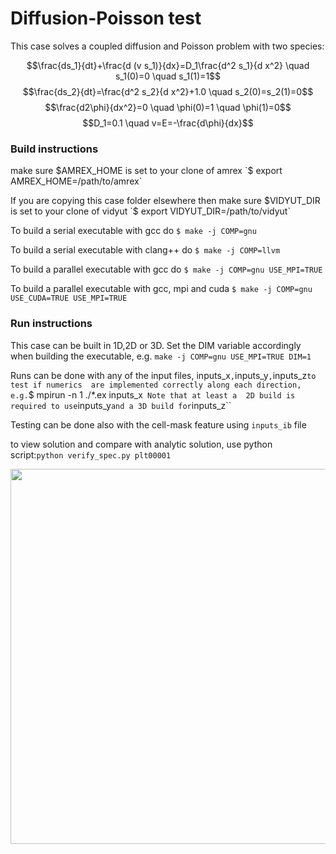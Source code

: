 # Diffusion-Poisson test

This case solves a coupled diffusion and Poisson problem 
with two species:


$$\frac{ds_1}{dt}+\frac{d (v s_1)}{dx}=D_1\frac{d^2 s_1}{d x^2} \quad s_1(0)=0 \quad s_1(1)=1$$
$$\frac{ds_2}{dt}=\frac{d^2 s_2}{d x^2}+1.0 \quad s_2(0)=s_2(1)=0$$
$$\frac{d2\phi}{dx^2}=0 \quad \phi(0)=1 \quad \phi(1)=0$$
$$D_1=0.1 \quad v=E=-\frac{d\phi}{dx}$$

### Build instructions

make sure $AMREX_HOME is set to your clone of amrex
`$ export AMREX_HOME=/path/to/amrex`

If you are copying this case folder elsewhere then
make sure $VIDYUT_DIR is set to your clone of vidyut
`$ export VIDYUT_DIR=/path/to/vidyut`

To build a serial executable with gcc do
`$ make -j COMP=gnu`

To build a serial executable with clang++ do
`$ make -j COMP=llvm`

To build a parallel executable with gcc do
`$ make -j COMP=gnu USE_MPI=TRUE`

To build a parallel executable with gcc, mpi and cuda
`$ make -j COMP=gnu USE_CUDA=TRUE USE_MPI=TRUE`

### Run instructions
This case can be built in 1D,2D or 3D. Set the DIM variable 
accordingly when building the executable, 
e.g. `make -j COMP=gnu USE_MPI=TRUE DIM=1`

Runs can be done with any of the input files, inputs_x`,`inputs_y`,`inputs_z` to test if numerics 
are implemented correctly along each direction, e.g.
`$ mpirun -n 1 ./*.ex inputs_x` 
Note that at least a 
2D build is required to use `inputs_y` and a 3D build for `inputs_z``

Testing can be done also with the cell-mask feature 
using `inputs_ib` file

to view solution and compare with analytic solution, use 
python script:`python verify_spec.py plt00001`

<img src="https://github.com/user-attachments/assets/6c6fc5f7-7f02-4ec3-956c-a3fb0ae9f3ad" width="600">
